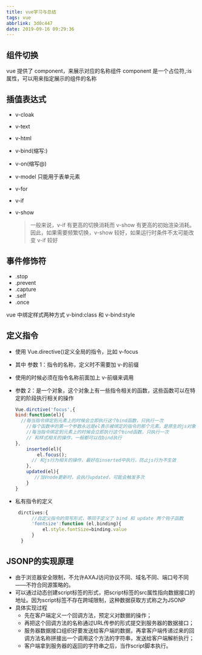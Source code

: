 ```yaml
---
title: vue学习与总结
tags: vue
abbrlink: 3d0c447
date: 2019-09-16 09:29:36
---
```


## 组件切换

vue 提供了 component，来展示对应的名称组件
component 是一个占位符,:is 属性，可以用来指定展示的组件的名称

## 插值表达式

<!--more-->

- v-cloak

- v-text

- v-html

- v-bind(缩写:)

- v-on(缩写@)

- v-model 只能用于表单元素

- v-for

- v-if

- v-show

  > 一般来说，v-if 有更高的切换消耗而 v-show 有更高的初始渲染消耗。因此，如果需要频繁切换，v-show 较好，如果运行时条件不太可能改变 v-if 较好

## 事件修饰符

- .stop
- .prevent
- .capture
- .self
- .once

vue 中绑定样式两种方式 v-bind:class 和 v-bind:style

## 定义指令

- 使用 Vue.directive()定义全局的指令，比如 v-focus

- 其中 参数 1：指令的名称，定义时不需要加 v-的前缀

- 使用的时候必须在指令名称前面加上 v-前缀来调用

- 参数 2：是一个对象，这个对象上有一些指令相关的函数，这些函数可以在特定的阶段执行相关的操作

  ```javascript
  Vue.dirctive('focus',{
  bind:function(el){
  	//每当指令绑定到元素上的时候会立即执行这个bind函数，只执行一次
      //每个函数中的第一个参数永远是el表示被绑定的指令的那个元素，是原生的js对象
      //每当指令绑定到元素上的时候会立即执行这个bind函数，只执行一次
      // 和样式相关的操作，一般都可以在bind执行
  },
      inserted(el){
          el.focus();
        // 和js行为相关的操作，最好在inserted中执行，防止js行为不生效
      },
      updated(el){
         //当Vnode更新时，会执行updated，可能会触发多次
      }
  }
  ```
- 私有指令的定义

  ```js
   dirctives:{
        //自定义指令的简写形式，等同于定义了 bind 和 update 两个钩子函数
    	'fontsize':function (el,binding){
            el.style.fontSize=binding.value
        }
    }
  ```

  

## JSONP的实现原理

- 由于浏览器安全限制，不允许AXAJ访问协议不同、域名不同、端口号不同——不符合同源策略的。
- 可以通过动态创建script标签的形式，把script标签的src属性指向数据接口的地址。因为script标签不存在跨域限制，这种数据获取方式称之为JSONP
- 具体实现过程
  - 先在客户端定义一个回调方法，预定义对数据的操作；
  - 再把这个回调方法的名称通过URL传参的形式提交到服务器的数据接口；
  - 服务器数据接口组织好要发送给客户端的数据，再拿客户端传递过来的回调方法名称拼接出一个调用这个方法的字符串，发送给客户端解析执行；
  - 客户端拿到服务器的返回的字符串之后，当作script脚本执行。
